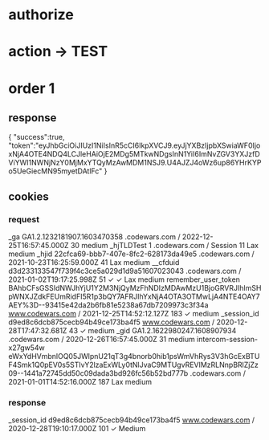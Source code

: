 # authorize
# action -> TEST
# order 1

## response

{
    "success":true,
    "token":"eyJhbGciOiJIUzI1NiIsInR5cCI6IkpXVCJ9.eyJjYXBzIjpbXSwiaWF0IjoxNjA4OTE4NDQ4LCJleHAiOjE2MDg5MTkwNDgsInN1YiI6ImNvZGV3YXJzfDViYWI1NWNjNzY0MjMxYTQyMzAwMDM1NSJ9.U4AJZJ4oWz6up86YHrKYPo5UeGiecMN95myetDAtlFc"
}


## cookies


### request
_ga	GA1.2.1232181907.1603470358	.codewars.com	/	2022-12-25T16:57:45.000Z	30				medium
_hjTLDTest	1	.codewars.com	/	Session	11			Lax	medium
_hjid	22cfca69-bbb7-407e-8fc2-628173da49e5	.codewars.com	/	2021-10-23T16:25:59.000Z	41			Lax	medium
__cfduid	d3d233133547f739f4c3ce5a029d1d9a51607023043	.codewars.com	/	2021-01-02T19:17:25.998Z	51	✓	✓	Lax	medium
remember_user_token	BAhbCFsGSSIdNWJhYjU1Y2M3NjQyMzFhNDIzMDAwMzU1BjoGRVRJIhlmSHpWNXJZdkFEUmRidFI5R1p3bQY7AFRJIhYxNjA4OTA3OTMwLjA4NTE4OAY7AEY%3D--93415e42da2b6fb81e5238a67db7209973c3f34a	www.codewars.com	/	2021-12-25T14:52:12.127Z	183	✓			medium
_session_id	d9ed8c6dcb875cecb94b49ce173ba4f5	www.codewars.com	/	2020-12-28T17:47:32.681Z	43	✓			medium
_gid	GA1.2.1622980247.1608907934	.codewars.com	/	2020-12-26T16:57:45.000Z	31				medium
intercom-session-x27gw54w	eWxYdHVmbnlOQ05JWlpnU21qT3g4bnorb0hib1psWmVhRys3V3hGcExBTUF4Smk1Q0pEV0s5STIvY2lzaExWLy0tNlJvaC9MTUgvREVIMzRLNnpBRlZjZz09--1441a72745dd50c09dada3bd926fc56b52bd777b	.codewars.com	/	2021-01-01T14:52:16.000Z	187			Lax	medium

### response
_session_id	d9ed8c6dcb875cecb94b49ce173ba4f5	www.codewars.com	/	2020-12-28T19:10:17.000Z	101	✓			Medium